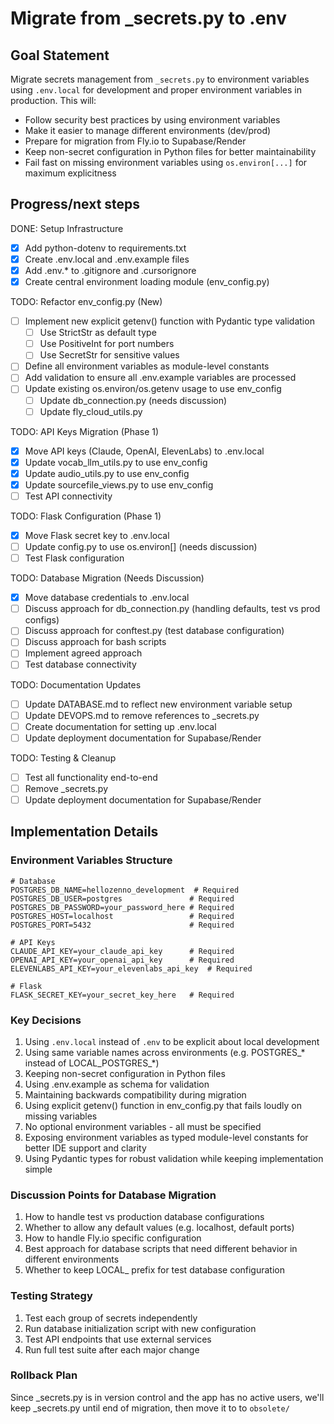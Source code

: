# Migrate from _secrets.py to .env

## Goal Statement
Migrate secrets management from `_secrets.py` to environment variables using `.env.local` for development and proper environment variables in production. This will:
- Follow security best practices by using environment variables
- Make it easier to manage different environments (dev/prod)
- Prepare for migration from Fly.io to Supabase/Render
- Keep non-secret configuration in Python files for better maintainability
- Fail fast on missing environment variables using `os.environ[...]` for maximum explicitness

## Progress/next steps

DONE: Setup Infrastructure
- [x] Add python-dotenv to requirements.txt
- [x] Create .env.local and .env.example files
- [x] Add .env.* to .gitignore and .cursorignore
- [x] Create central environment loading module (env_config.py)

TODO: Refactor env_config.py (New)
- [ ] Implement new explicit getenv() function with Pydantic type validation
  - [ ] Use StrictStr as default type
  - [ ] Use PositiveInt for port numbers
  - [ ] Use SecretStr for sensitive values
- [ ] Define all environment variables as module-level constants
- [ ] Add validation to ensure all .env.example variables are processed
- [ ] Update existing os.environ/os.getenv usage to use env_config
  - [ ] Update db_connection.py (needs discussion)
  - [ ] Update fly_cloud_utils.py

TODO: API Keys Migration (Phase 1)
- [x] Move API keys (Claude, OpenAI, ElevenLabs) to .env.local
- [x] Update vocab_llm_utils.py to use env_config
- [x] Update audio_utils.py to use env_config
- [x] Update sourcefile_views.py to use env_config
- [ ] Test API connectivity

TODO: Flask Configuration (Phase 1)
- [x] Move Flask secret key to .env.local
- [ ] Update config.py to use os.environ[] (needs discussion)
- [ ] Test Flask configuration

TODO: Database Migration (Needs Discussion)
- [x] Move database credentials to .env.local
- [ ] Discuss approach for db_connection.py (handling defaults, test vs prod configs)
- [ ] Discuss approach for conftest.py (test database configuration)
- [ ] Discuss approach for bash scripts
- [ ] Implement agreed approach
- [ ] Test database connectivity

TODO: Documentation Updates
- [ ] Update DATABASE.md to reflect new environment variable setup
- [ ] Update DEVOPS.md to remove references to _secrets.py
- [ ] Create documentation for setting up .env.local
- [ ] Update deployment documentation for Supabase/Render

TODO: Testing & Cleanup
- [ ] Test all functionality end-to-end
- [ ] Remove _secrets.py
- [ ] Update deployment documentation for Supabase/Render

## Implementation Details

### Environment Variables Structure
```
# Database
POSTGRES_DB_NAME=hellozenno_development  # Required
POSTGRES_DB_USER=postgres               # Required
POSTGRES_DB_PASSWORD=your_password_here # Required
POSTGRES_HOST=localhost                 # Required
POSTGRES_PORT=5432                      # Required

# API Keys
CLAUDE_API_KEY=your_claude_api_key      # Required
OPENAI_API_KEY=your_openai_api_key      # Required
ELEVENLABS_API_KEY=your_elevenlabs_api_key  # Required

# Flask
FLASK_SECRET_KEY=your_secret_key_here   # Required
```

### Key Decisions
1. Using `.env.local` instead of `.env` to be explicit about local development
2. Using same variable names across environments (e.g. POSTGRES_* instead of LOCAL_POSTGRES_*)
3. Keeping non-secret configuration in Python files
4. Using .env.example as schema for validation
5. Maintaining backwards compatibility during migration
6. Using explicit getenv() function in env_config.py that fails loudly on missing variables
7. No optional environment variables - all must be specified
8. Exposing environment variables as typed module-level constants for better IDE support and clarity
9. Using Pydantic types for robust validation while keeping implementation simple

### Discussion Points for Database Migration
1. How to handle test vs production database configurations
2. Whether to allow any default values (e.g. localhost, default ports)
3. How to handle Fly.io specific configuration
4. Best approach for database scripts that need different behavior in different environments
5. Whether to keep LOCAL_ prefix for test database configuration

### Testing Strategy
1. Test each group of secrets independently
2. Run database initialization script with new configuration
3. Test API endpoints that use external services
4. Run full test suite after each major change

### Rollback Plan
Since _secrets.py is in version control and the app has no active users, we'll keep _secrets.py until end of migration, then move it to to `obsolete/`

